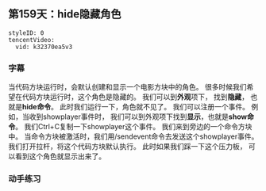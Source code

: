 ## 第159天：hide隐藏角色


```@TencentVideo
styleID: 0
tencentVideo:
  vid: k32370ea5v3

```



### 字幕

当代码方块运行时，会默认创建和显示一个电影方块中的角色。
很多时候我们希望在代码方块运行时，这个角色是隐藏的。
我们可以到**外观**项下，
找到**隐藏**，
也就是**hide命令**。
此时我们运行一下，角色就不见了。
我们可以注册一个事件。
例如，当收到showplayer事件时，
我们可以到外观项下找到**显示**，也就是**show命令**。
我们Ctrl+C复制一下showplayer这个事件。
我们来到旁边的一个命令方块中。
当命令方块被激活时，我们用/sendevent命令去发送这个showplayer事件。
我们打开拉杆，将这个代码方块默认执行。
此时如果我们踩一下这个压力板，
可以看到这个角色就显示出来了。

### 动手练习

